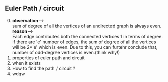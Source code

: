 Euler Path / circuit
-----
0. **observation**-->  
   sum of degree of all the vertices of an undirected graph is always even.  
   **reason**-->  
   Each edge contributes both the connected vertices 1 in terms of degree. If there are 'e' number of edges, the sum of degree of all the
   vertices will be 2*'e' which is even. Due to this, you can furtehr conclude that, number of odd-degree vertices is even.(think why!)
1. properties of euler path and circuit
2. when it exists
3. How to find the path / circuit ?
4. wdqw
